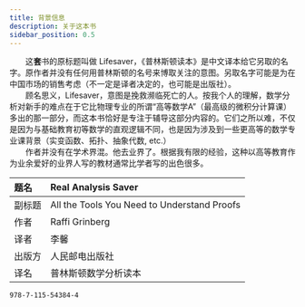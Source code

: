 ```yaml
---
title: 背景信息
description: 关于这本书
sidebar_position: 0.5
---
```


　　这**套**书的原标题叫做 Lifesaver，《普林斯顿读本》是中文译本给它另取的名字。原作者并没有任何用普林斯顿的名号来博取关注的意图。另取名字可能是为在中国市场的销售考虑（不一定是译者决定的，也可能是出版社）。  
　　顾名思义，Lifesaver，意图是挽救濒临死亡的人。按我个人的理解，数学分析对新手的难点在于它比物理专业的所谓“高等数学A”（最高级的微积分计算课）多出的那一部分，而这本书恰好是专注于辅导这部分内容的。它们之所以难，不仅是因为与基础教育初等数学的直观逻辑不同，也是因为涉及到一些更高等的数学专业课背景（实变函数、拓扑、抽象代数, etc.）  
　　作者并没有在学术界混。他去业界了。根据我有限的经验，这种以高等教育作为业余爱好的业界人写的教材通常比学者写的出色很多。  

| 题名 | Real Analysis Saver |
|:---|:---|
| 副标题 | All the Tools You Need to Understand Proofs | 
| 作者 | Raffi Grinberg |
| 译者 | 李馨 |
| 出版方 | 人民邮电出版社 |
| 译名 | 普林斯顿数学分析读本 |

```text title="ISBN"
978-7-115-54384-4
```

